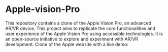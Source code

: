 # Apple-vision-Pro
This repository contains a clone of the Apple Vision Pro, an advanced AR/VR device. This project aims to replicate the core functionalities and user experience of the Apple Vision Pro using accessible technologies. It is an open-source initiative to explore and experiment with AR/VR development.
Clone of the Apple website with a live demo: 

